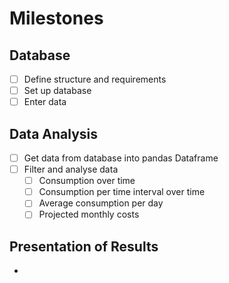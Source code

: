 # Milestones
## Database
- [ ] Define structure and requirements
- [ ] Set up database
- [ ] Enter data

## Data Analysis
- [ ] Get data from database into pandas Dataframe
- [ ] Filter and analyse data
  - [ ] Consumption over time
  - [ ] Consumption per time interval over time
  - [ ] Average consumption per day
  - [ ] Projected monthly costs

## Presentation of Results
-
